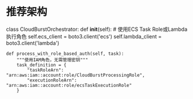 # 推荐架构
class CloudBurstOrchestrator:
    def __init__(self):
        # 使用ECS Task Role或Lambda执行角色
        self.ecs_client = boto3.client('ecs')
        self.lambda_client = boto3.client('lambda')
    
    def process_with_role_based_auth(self, task):
        """使用IAM角色，无需管理密钥"""
        task_definition = {
            "taskRoleArn": "arn:aws:iam::account:role/CloudBurstProcessingRole",
            "executionRoleArn": "arn:aws:iam::account:role/ecsTaskExecutionRole"
        }